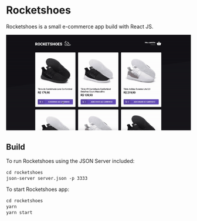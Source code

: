 # Rocketshoes

Rocketshoes is a small e-commerce app build with React JS.

![](rocketshoes.gif)

## Build

To run Rocketshoes using the JSON Server included:

```
cd rocketshoes
json-server server.json -p 3333
```

To start Rocketshoes app:
```
cd rocketshoes
yarn
yarn start
```

